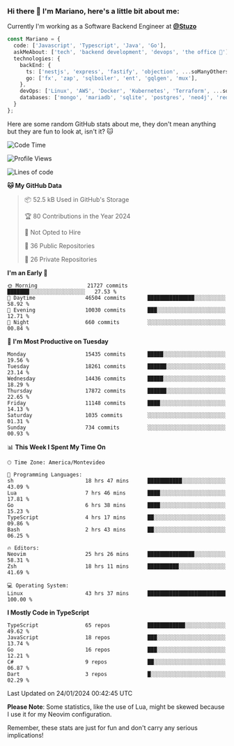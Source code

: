 ### Hi there 👋 I'm Mariano, here's a little bit about me:

Currently I'm working as a Software Backend Engineer at [**@Stuzo**](https://www.stuzo.com/)

```ts
const Mariano = {
  code: ['Javascript', 'Typescript', 'Java', 'Go'],
  askMeAbout: ['tech', 'backend development', 'devops', 'the office 💼'],
  technologies: {
    backEnd: {
      ts: ['nestjs', 'express', 'fastify', 'objection', ...soManyOthersFrameworks],
      go: ['fx', 'zap', 'sqlboiler', 'ent', 'gqlgen', 'mux'],
    },
    devOps: ['Linux', 'AWS', 'Docker', 'Kubernetes', 'Terraform', ...soManyOthersTools],
    databases: ['mongo', 'mariadb', 'sqlite', 'postgres', 'neo4j', 'redis', ...],
  }
};
```

Here are some random GitHub stats about me, they don't mean anything but they are fun to look at, isn't it? 🐱

<!--START_SECTION:waka-->
![Code Time](http://img.shields.io/badge/Code%20Time-1%2C548%20hrs%2029%20mins-blue)

![Profile Views](http://img.shields.io/badge/Profile%20Views-0-blue)

![Lines of code](https://img.shields.io/badge/From%20Hello%20World%20I%27ve%20Written-14.1%20million%20lines%20of%20code-blue)

**🐱 My GitHub Data** 

> 📦 52.5 kB Used in GitHub's Storage 
 > 
> 🏆 80 Contributions in the Year 2024
 > 
> 🚫 Not Opted to Hire
 > 
> 📜 36 Public Repositories 
 > 
> 🔑 26 Private Repositories 
 > 
**I'm an Early 🐤** 

```text
🌞 Morning                21727 commits       ███████░░░░░░░░░░░░░░░░░░   27.53 % 
🌆 Daytime                46504 commits       ███████████████░░░░░░░░░░   58.92 % 
🌃 Evening                10030 commits       ███░░░░░░░░░░░░░░░░░░░░░░   12.71 % 
🌙 Night                  660 commits         ░░░░░░░░░░░░░░░░░░░░░░░░░   00.84 % 
```
📅 **I'm Most Productive on Tuesday** 

```text
Monday                   15435 commits       █████░░░░░░░░░░░░░░░░░░░░   19.56 % 
Tuesday                  18261 commits       ██████░░░░░░░░░░░░░░░░░░░   23.14 % 
Wednesday                14436 commits       █████░░░░░░░░░░░░░░░░░░░░   18.29 % 
Thursday                 17872 commits       ██████░░░░░░░░░░░░░░░░░░░   22.65 % 
Friday                   11148 commits       ████░░░░░░░░░░░░░░░░░░░░░   14.13 % 
Saturday                 1035 commits        ░░░░░░░░░░░░░░░░░░░░░░░░░   01.31 % 
Sunday                   734 commits         ░░░░░░░░░░░░░░░░░░░░░░░░░   00.93 % 
```


📊 **This Week I Spent My Time On** 

```text
🕑︎ Time Zone: America/Montevideo

💬 Programming Languages: 
sh                       18 hrs 47 mins      ███████████░░░░░░░░░░░░░░   43.09 % 
Lua                      7 hrs 46 mins       ████░░░░░░░░░░░░░░░░░░░░░   17.81 % 
Go                       6 hrs 38 mins       ████░░░░░░░░░░░░░░░░░░░░░   15.23 % 
TypeScript               4 hrs 17 mins       ██░░░░░░░░░░░░░░░░░░░░░░░   09.86 % 
Bash                     2 hrs 43 mins       ██░░░░░░░░░░░░░░░░░░░░░░░   06.25 % 

🔥 Editors: 
Neovim                   25 hrs 26 mins      ███████████████░░░░░░░░░░   58.31 % 
Zsh                      18 hrs 11 mins      ██████████░░░░░░░░░░░░░░░   41.69 % 

💻 Operating System: 
Linux                    43 hrs 37 mins      █████████████████████████   100.00 % 
```

**I Mostly Code in TypeScript** 

```text
TypeScript               65 repos            ████████████░░░░░░░░░░░░░   49.62 % 
JavaScript               18 repos            ███░░░░░░░░░░░░░░░░░░░░░░   13.74 % 
Go                       16 repos            ███░░░░░░░░░░░░░░░░░░░░░░   12.21 % 
C#                       9 repos             ██░░░░░░░░░░░░░░░░░░░░░░░   06.87 % 
Dart                     3 repos             █░░░░░░░░░░░░░░░░░░░░░░░░   02.29 % 
```




 Last Updated on 24/01/2024 00:42:45 UTC
<!--END_SECTION:waka-->

**Please Note**: Some statistics, like the use of Lua, might be skewed because I use it for my Neovim configuration.

Remember, these stats are just for fun and don't carry any serious implications!
